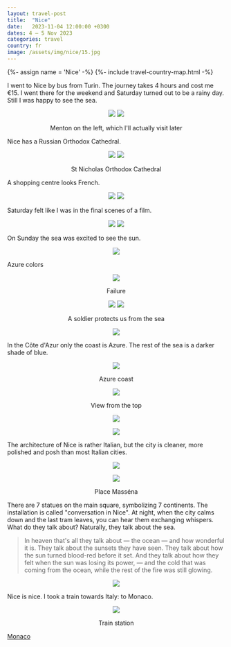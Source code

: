 ```yaml
---
layout: travel-post
title:  "Nice"
date:   2023-11-04 12:00:00 +0300
dates: 4 – 5 Nov 2023
categories: travel
country: fr
image: /assets/img/nice/15.jpg
---
```

{%- assign name = 'Nice' -%}
{%- include travel-country-map.html -%}


I went to Nice by bus from Turin. The journey takes 4 hours and cost me €15. I went there for the weekend and Saturday turned out to be a rainy day. Still I was happy to see the sea. 
<center>
    <div class="side-by-side">
        <img src="{{site.baseurl}}/assets/img/nice/1.jpg" />
        <img src="{{site.baseurl}}/assets/img/nice/2.jpg" />
    </div>
    <p class="image-label">Menton on the left, which I'll actually visit later</p>
</center>

Nice has a Russian Orthodox Cathedral.
<center>
    <div class="side-by-side">
        <img src="{{site.baseurl}}/assets/img/nice/3.jpg" />
        <img src="{{site.baseurl}}/assets/img/nice/4.jpg" />
    </div>
    <p class="image-label">St Nicholas Orthodox Cathedral</p>
</center>

A shopping centre looks French.
<center>
    <div class="side-by-side">
        <img src="{{site.baseurl}}/assets/img/nice/5.jpg" />
        <img src="{{site.baseurl}}/assets/img/nice/6.jpg" />
    </div>
    <p class="image-label"></p>
</center>

Saturday felt like I was in the final scenes of a film.
<center>
    <div class="side-by-side">
        <img src="{{site.baseurl}}/assets/img/nice/7.jpg" />
        <img src="{{site.baseurl}}/assets/img/nice/8.jpg" />
    </div>
    <p class="image-label"></p>
</center>

On Sunday the sea was excited to see the sun. 
<center>
<img src="{{site.baseurl}}/assets/img/nice/9.jpg" />
<p class="image-label"></p>
</center>

Azure colors
<center>
<img src="{{site.baseurl}}/assets/img/nice/10.jpg" />
<p class="image-label">Failure</p>
</center>

<center>
    <div class="side-by-side">
        <img src="{{site.baseurl}}/assets/img/nice/11.jpg" />
        <img src="{{site.baseurl}}/assets/img/nice/12.jpg" />
    </div>
    <p class="image-label">A soldier protects us from the sea</p>
</center>

<center>
<img src="{{site.baseurl}}/assets/img/nice/13.jpg" />
<p class="image-label"></p>
</center>

In the Côte d'Azur only the coast is Azure. The rest of the sea is a darker shade of blue.
<center>
<img src="{{site.baseurl}}/assets/img/nice/14.jpg" />
<p class="image-label">Azure coast</p>
</center>

<center>
<img src="{{site.baseurl}}/assets/img/nice/15.jpg" />
<p class="image-label">View from the top</p>
</center>

<center>
<img src="{{site.baseurl}}/assets/img/nice/16.jpg" />
<p class="image-label"></p>
</center>

<center>
<img src="{{site.baseurl}}/assets/img/nice/17.jpg" />
<p class="image-label"></p>
</center>

The architecture of Nice is rather Italian, but the city is cleaner, more polished and posh than most Italian cities.
<center>
<img src="{{site.baseurl}}/assets/img/nice/18.jpg" />
<p class="image-label"></p>
</center>

<center>
<img src="{{site.baseurl}}/assets/img/nice/19.jpg" />
<p class="image-label">Place Masséna</p>
</center>

There are 7 statues on the main square, symbolizing 7 continents. The installation is called "conversation in Nice". At night, when the city calms down and the last tram leaves, you can hear them exchanging whispers. What do they talk about? Naturally, they talk about the sea.
> In heaven that's all they talk about — the ocean — and how wonderful it is. They talk about the sunsets they have seen. They talk about how the sun turned blood-red before it set. And they talk about how they felt when the sun was losing its power, — and the cold that was coming from the ocean, while the rest of the fire was still glowing.
<center>
<img src="{{site.baseurl}}/assets/img/nice/20.jpg" />
<p class="image-label"></p>
</center>

Nice is nice. I took a train towards Italy: to Monaco.
<center>
<img src="{{site.baseurl}}/assets/img/nice/21.jpg" />
<p class="image-label">Train station</p>
</center>

<a class="next" href="/travel/2023/monaco">
    Monaco
</a>
